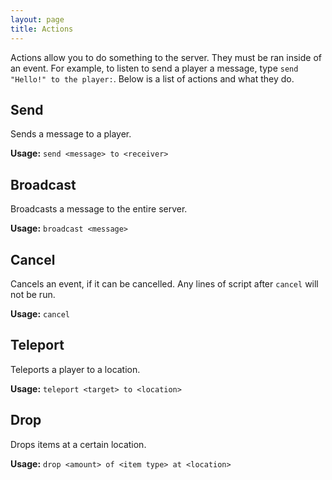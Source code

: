 ```yaml
---
layout: page
title: Actions
---
```


Actions allow you to do something to the server. They must be ran inside of an event.
For example, to listen to send a player a message, type `send "Hello!" to the player:`. Below is a list of actions and what they do.

## Send

Sends a message to a player.

**Usage:** `send <message> to <receiver>`

## Broadcast

Broadcasts a message to the entire server.

**Usage:** `broadcast <message>`

## Cancel

Cancels an event, if it can be cancelled. Any lines of script after `cancel` will not be run.

**Usage:** `cancel`

## Teleport

Teleports a player to a location.

**Usage:** `teleport <target> to <location>`

## Drop

Drops items at a certain location.

**Usage:** `drop <amount> of <item type> at <location>`
